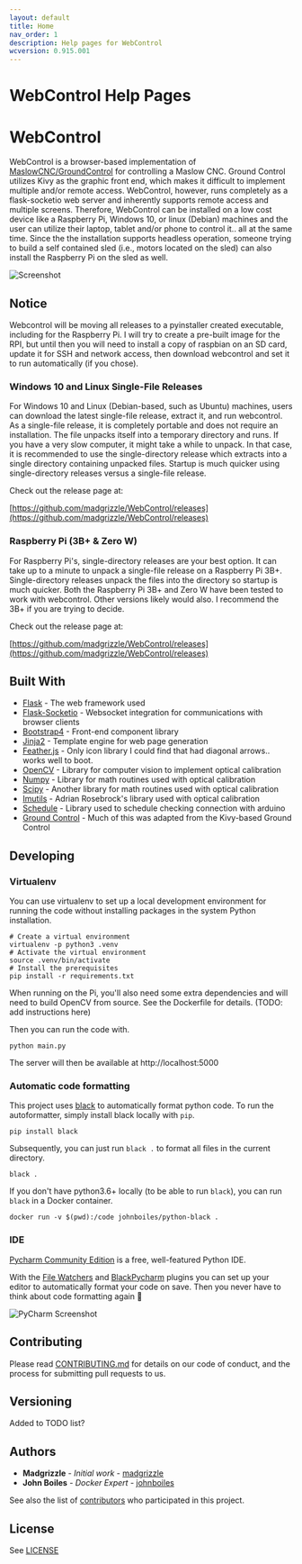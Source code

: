 ```yaml
---
layout: default
title: Home
nav_order: 1
description: Help pages for WebControl
wcversion: 0.915.001
---
```


# WebControl Help Pages

# WebControl

WebControl is a browser-based implementation of [MaslowCNC/GroundControl](https://github.com/MaslowCNC/GroundControl) for controlling a Maslow CNC.  Ground Control utilizes Kivy as the graphic front end, which makes it difficult to implement multiple and/or remote access.  WebControl, however, runs completely as a flask-socketio web server and inherently supports remote access and multiple screens.  Therefore, WebControl can be installed on a low cost device like a Raspberry Pi, Windows 10, or linux (Debian) machines and the user can utilize their laptop, tablet and/or phone to control it.. all at the same time.  Since the the installation supports headless operation, someone trying to build a self contained sled (i.e., motors located on the sled) can also install the Raspberry Pi on the sled as well.

![Screenshot](https://user-images.githubusercontent.com/218876/47197523-ac1d9e00-d31b-11e8-93c8-93a84a7eb0cf.png)

## Notice

Webcontrol will be moving all releases to a pyinstaller created executable, including for the Raspberry Pi.  I will try to create a pre-built image for the RPI, but until then you will need to install a copy of raspbian on an SD card, update it for SSH and network access, then download webcontrol and set it to run automatically (if you chose).

### Windows 10 and Linux Single-File Releases

For Windows 10 and Linux (Debian-based, such as Ubuntu) machines, users can download the latest single-file release, extract it, and run webcontrol.  As a single-file release, it is completely portable and does not require an installation.  The file unpacks itself into a temporary directory and runs.  If you have a very slow computer, it might take a while to unpack.  In that case, it is recommended to use the single-directory release which extracts into a single directory containing unpacked files.  Startup is much quicker using single-directory releases versus a single-file release.

Check out the release page at:

[https://github.com/madgrizzle/WebControl/releases](https://github.com/madgrizzle/WebControl/releases)

### Raspberry Pi (3B+ & Zero W)

For Raspberry Pi's, single-directory releases are your best option.  It can take up to a minute to unpack a single-file release on a Raspberry Pi 3B+.  Single-directory releases unpack the files into the directory so startup is much quicker.  Both the Raspberry Pi 3B+ and Zero W have been tested to work with webcontrol.  Other versions likely would also.  I recommend the 3B+ if you are trying to decide.

Check out the release page at:

[https://github.com/madgrizzle/WebControl/releases](https://github.com/madgrizzle/WebControl/releases)

## Built With

* [Flask](http://flask.pocoo.org/) - The web framework used
* [Flask-Socketio](https://github.com/miguelgrinberg/Flask-SocketIO) - Websocket integration for communications with browser clients
* [Bootstrap4](https://getbootstrap.com/) - Front-end component library
* [Jinja2](http://jinja.pocoo.org/) - Template engine for web page generation
* [Feather.js](https://feathersjs.com/) - Only icon library I could find that had diagonal arrows.. works well to boot.
* [OpenCV](https://github.com/skvark/opencv-python) - Library for computer vision to implement optical calibration
* [Numpy](http://www.numpy.org) - Library for math routines used with optical calibration
* [Scipy](http://www.scipy.org) - Another library for math routines used with optical calibration
* [Imutils](https://github.com/jrosebr1/imutils) - Adrian Rosebrock's library used with optical calibration
* [Schedule](https://github.com/dbader/schedule) - Library used to schedule checking connection with arduino
* [Ground Control](https://github.com/maslowcnc/groundcontrol) - Much of this was adapted from the Kivy-based Ground Control


## Developing

### Virtualenv

You can use virtualenv to set up a local development environment for running the code without installing packages in the system Python installation.

    # Create a virtual environment
    virtualenv -p python3 .venv 
    # Activate the virtual environment
    source .venv/bin/activate
    # Install the prerequisites
    pip install -r requirements.txt

When running on the Pi, you'll also need some extra dependencies and will need to build OpenCV from source. See the Dockerfile for details. (TODO: add instructions here)

Then you can run the code with.

    python main.py

The server will then be available at http://localhost:5000

### Automatic code formatting

This project uses [black](https://github.com/ambv/black) to automatically format python code. To run the autoformatter, simply install black locally with `pip`.

    pip install black

Subsequently, you can just run `black .` to format all files in the current directory. 

    black .

If you don't have python3.6+ locally (to be able to run `black`), you can run `black` in a Docker container.

    docker run -v $(pwd):/code johnboiles/python-black .

### IDE

[Pycharm Community Edition](https://www.jetbrains.com/pycharm/download) is a free, well-featured Python IDE.

With the [File Watchers](https://plugins.jetbrains.com/plugin/7177-file-watchers) and [BlackPycharm](https://plugins.jetbrains.com/plugin/10563-black-pycharm) plugins you can set up your editor to automatically format your code on save. Then you never have to think about code formatting again :tada:

![PyCharm Screenshot](https://user-images.githubusercontent.com/218876/47197011-817e1600-d318-11e8-8172-eb2c1ffe2d21.png)

## Contributing

Please read [CONTRIBUTING.md](https://gist.github.com/PurpleBooth/b24679402957c63ec426) for details on our code of conduct, and the process for submitting pull requests to us.

## Versioning

Added to TODO list?

## Authors

* **Madgrizzle** - *Initial work* - [madgrizzle](https://github.com/madgrizzle)
* **John Boiles** - *Docker Expert* - [johnboiles](https://github.com/johnboiles)

See also the list of [contributors](https://github.com/your/project/contributors) who participated in this project.

## License

See [LICENSE](https://github.com/madgrizzle/WebControl/blob/master/LICENSE)
